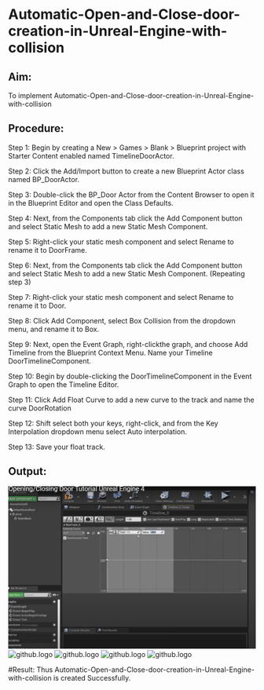 # Automatic-Open-and-Close-door-creation-in-Unreal-Engine-with-collision


## Aim:
To implement Automatic-Open-and-Close-door-creation-in-Unreal-Engine-with-collision



## Procedure:
Step 1: Begin by creating a New > Games > Blank > Blueprint project with Starter Content enabled named TimelineDoorActor.

Step 2: Click the Add/Import button to create a new Blueprint Actor class named BP_DoorActor.

Step 3: Double-click the BP_Door Actor from the Content Browser to open it in the Blueprint Editor and open the Class Defaults.

Step 4: Next, from the Components tab click the Add Component button and select Static Mesh to add a new Static Mesh Component.

Step 5: Right-click your static mesh component and select Rename to rename it to DoorFrame.

 Step 6: Next, from the Components tab click the Add Component button and select Static Mesh to add a new Static Mesh Component. (Repeating step 3)

Step 7: Right-click your static mesh component and select Rename to rename it to Door.

Step 8: Click Add Component, select Box Collision from the dropdown menu, and rename it to Box.

Step 9: Next, open the Event Graph, right-clickthe graph, and choose Add Timeline from the Blueprint Context Menu. Name your Timeline DoorTimelineComponent.

Step 10: Begin by double-clicking the DoorTimelineComponent in the Event Graph to open the Timeline Editor.

Step 11: Click Add Float Curve to add a new curve to the track and name the curve DoorRotation

Step 12: Shift select both your keys, right-click, and from the Key Interpolation dropdown menu select Auto interpolation.

Step 13: Save your float track.

## Output:
![github.logo](EX5.png)
![github.logo](EX5.1.png)
![github.logo](EX5.2.png)
![github.logo](EX5.3.png)
![github.logo](EX5.4.png)

#Result:
Thus Automatic-Open-and-Close-door-creation-in-Unreal-Engine-with-collision is created Successfully.


